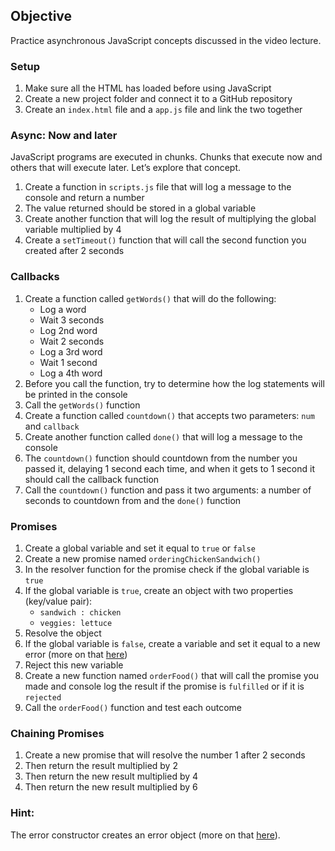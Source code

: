 ## Objective

Practice asynchronous JavaScript concepts discussed in the video lecture.

### Setup

1. Make sure all the HTML has loaded before using JavaScript
2. Create a new project folder and connect it to a GitHub repository
3. Create an `index.html` file and a `app.js` file and link the two together

### Async: Now and later

JavaScript programs are executed in chunks. Chunks that execute now and others that will execute later. Let’s explore that concept.

1. Create a function in `scripts.js` file that will log a message to the console and return a number
2. The value returned should be stored in a global variable
3. Create another function that will log the result of multiplying the global variable multiplied by 4
4. Create a `setTimeout()` function that will call the second function you created after 2 seconds

### Callbacks

1. Create a function called `getWords()` that will do the following:
    * Log a word
    * Wait 3 seconds
    * Log 2nd word
    * Wait 2 seconds
    * Log a 3rd word
    * Wait 1 second
    * Log a 4th word
2. Before you call the function, try to determine how the log statements will be printed in the console
3. Call the `getWords()` function
4. Create a function called `countdown()` that accepts two parameters: `num` and `callback`
5. Create another function called `done()` that will log a message to the console
6. The `countdown()` function should countdown from the number you passed it, delaying 1 second each time, and when it gets to 1 second it should call the callback function
7. Call the `countdown()` function and pass it two arguments: a number of seconds to countdown from and the `done()` function

### Promises

1. Create a global variable and set it equal to `true` or `false`
2. Create a new promise named `orderingChickenSandwich()`
3. In the resolver function for the promise check if the global variable is `true`
4. If the global variable is `true`, create an object with two properties (key/value pair):
    * `sandwich : chicken`
    * `veggies: lettuce`
5. Resolve the object
6. If the global variable is `false`, create a variable and set it equal to a new error (more on that [here](https://developer.mozilla.org/en-US/docs/Web/JavaScript/Reference/Global_Objects/Error))
7. Reject this new variable
8. Create a new function named `orderFood()` that will call the promise you made and console log the result if the promise is `fulfilled` or if it is `rejected`
9. Call the `orderFood()` function and test each outcome

### Chaining Promises

1. Create a new promise that will resolve the number 1 after 2 seconds
2. Then return the result multiplied by 2
3. Then return the new result multiplied by 4
4. Then return the new result multiplied by 6

### Hint:
The error constructor creates an error object (more on that [here](https://developer.mozilla.org/en-US/docs/Web/JavaScript/Reference/Global_Objects/Error)).